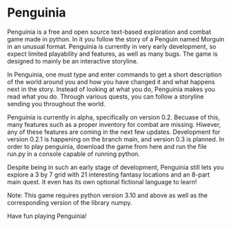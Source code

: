 # Penguinia

Penguinia is a free and open source text-based exploration and combat game made in python. In it you follow the story of a Penguin named Morguin in an unusual format. Penguinia is currently in very early development, so expect limited playability and features, as well as many bugs. The game is designed to mainly be an interactive storyline.

In Penguinia, one must type and enter commands to get a short description of the world around you and how you have changed it and what happens next in the story. Instead of looking at what you do, Penguinia makes you read what you do. Through various quests, you can follow a storyline sending you throughout the world.

Penguinia is currently in alpha, specifically on version 0.2. Becuase of this, many features such as a proper inventory for combat are missing. Hiwever,  any of these features are coming in the next few updates. Development for version 0.2.1 is happening on the branch main, and version 0.3 is planned. In order to play penguinia, download the game from here and run the file run.py in a console capable of running python.

Despite being in such an early stage of development, Penguinia still lets you explore a 3 by 7 grid with 21 interesting fantasy locations and an 8-part main quest. It even has its own optional fictional language to learn!

Note: This game requires python version 3.10 and above as well as the corresponding version of the library numpy.

Have fun playing Penguinia!
